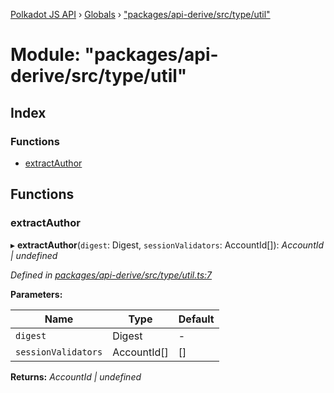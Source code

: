 [Polkadot JS API](../README.md) › [Globals](../globals.md) › ["packages/api-derive/src/type/util"](_packages_api_derive_src_type_util_.md)

# Module: "packages/api-derive/src/type/util"

## Index

### Functions

* [extractAuthor](_packages_api_derive_src_type_util_.md#extractauthor)

## Functions

###  extractAuthor

▸ **extractAuthor**(`digest`: Digest, `sessionValidators`: AccountId[]): *AccountId | undefined*

*Defined in [packages/api-derive/src/type/util.ts:7](https://github.com/polkadot-js/api/blob/eb6b3c5bd4/packages/api-derive/src/type/util.ts#L7)*

**Parameters:**

Name | Type | Default |
------ | ------ | ------ |
`digest` | Digest | - |
`sessionValidators` | AccountId[] | [] |

**Returns:** *AccountId | undefined*
